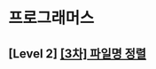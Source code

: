 # 프로그래머스 
## [Level 2] [[3차] 파일명 정렬][link]

[link]: https://programmers.co.kr/learn/courses/30/lessons/17686
